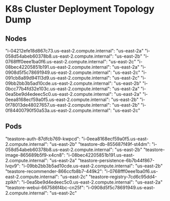 # K8s Cluster Deployment Topology Dump

## Nodes

"i-04212efe18d867c73.us-east-2.compute.internal": "us-east-2a"
"i-058d54abeb60378b8.us-east-2.compute.internal": "us-east-2b"
"i-0768fff0eee1ba0f6.us-east-2.compute.internal": "us-east-2c"
"i-08bec42205851b191.us-east-2.compute.internal": "us-east-2a"
"i-0908d5f5c78691949.us-east-2.compute.internal": "us-east-2c"
"i-091cb8a89d94113d9.us-east-2.compute.internal": "us-east-2c"
"i-09bb2bb3b5ad10cde.us-east-2.compute.internal": "us-east-2b"
"i-0bcc77b4fd32e103c.us-east-2.compute.internal": "us-east-2a"
"i-0ea5be9d4edeec5c0.us-east-2.compute.internal": "us-east-2a"
"i-0eea8168ecf59a0f5.us-east-2.compute.internal": "us-east-2b"
"i-0f78013de48027657.us-east-2.compute.internal": "us-east-2b"
"i-0f84400790f50a53a.us-east-2.compute.internal": "us-east-2c"

## Pods

"teastore-auth-87dfcb769-kwpcd": "i-0eea8168ecf59a0f5.us-east-2.compute.internal": "us-east-2b"
"teastore-db-855687f49f-st4dm": "i-058d54abeb60378b8.us-east-2.compute.internal": "us-east-2b"
"teastore-image-865689b5f9-x4cn8": "i-08bec42205851b191.us-east-2.compute.internal": "us-east-2a"
"teastore-persistence-6b7b44f867-lvqv9": "i-09bb2bb3b5ad10cde.us-east-2.compute.internal": "us-east-2b"
"teastore-recommender-866ccfb8b7-449k2": "i-0768fff0eee1ba0f6.us-east-2.compute.internal": "us-east-2c"
"teastore-registry-7cd6c95dd4-zplkh": "i-0ea5be9d4edeec5c0.us-east-2.compute.internal": "us-east-2a"
"teastore-webui-667586f4bc-cn25f": "i-0908d5f5c78691949.us-east-2.compute.internal": "us-east-2c"
